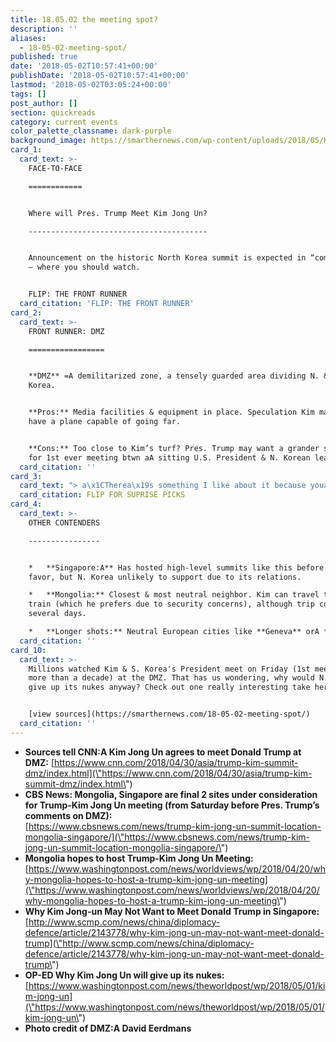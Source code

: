 ```yaml
---
title: 18.05.02 the meeting spot?
description: ''
aliases:
  - 18-05-02-meeting-spot/
published: true
date: '2018-05-02T10:57:41+00:00'
publishDate: '2018-05-02T10:57:41+00:00'
lastmod: '2018-05-02T03:05:24+00:00'
tags: []
post_author: []
section: quickreads
category: current events
color_palette_classname: dark-purple
background_image: https://smarthernews.com/wp-content/uploads/2018/05/Kim_Jong-un_Portrait.jpg
card_1:
  card_text: >-
    FACE-TO-FACE

    ============


    Where will Pres. Trump Meet Kim Jong Un?

    ----------------------------------------


    Announcement on the historic North Korea summit is expected in “coming days”
    – where you should watch.


    FLIP: THE FRONT RUNNER
  card_citation: 'FLIP: THE FRONT RUNNER'
card_2:
  card_text: >-
    FRONT RUNNER: DMZ

    =================


    **DMZ** =A demilitarized zone, a tensely guarded area dividing N. & S.
    Korea.


    **Pros:** Media facilities & equipment in place. Speculation Kim may not
    have a plane capable of going far.


    **Cons:** Too close to Kim’s turf? Pres. Trump may want a grander setting
    for 1st ever meeting btwn aA sitting U.S. President & N. Korean leader.
  card_citation: ''
card_3:
  card_text: "> a\x1CTherea\x19s something I like about it because youa\x19re there, youa\x19re actually there. …if things work out, therea\x19s a great celebration to be had, on the site,A not in a third-party country.a\x1D\n> \n> Pres. Trump on meeting Kim at DMZ (4/30/18)\n\nFLIP FOR SUPRISE PICKS"
  card_citation: FLIP FOR SUPRISE PICKS
card_4:
  card_text: >-
    OTHER CONTENDERS

    ----------------


    *   **Singapore:A** Has hosted high-level summits like this before. U.S. in
    favor, but N. Korea unlikely to support due to its relations.

    *   **Mongolia:** Closest & most neutral neighbor. Kim can travel there via
    train (which he prefers due to security concerns), although trip could take
    several days.

    *   **Longer shots:** Neutral European cities like **Geneva** orA **Oslo.**
  card_citation: ''
card_10:
  card_text: >-
    Millions watched Kim & S. Korea's President meet on Friday (1st meeting in
    more than a decade) at the DMZ. That has us wondering, why would N. Korea
    give up its nukes anyway? Check out one really interesting take here:


    [view sources](https://smarthernews.com/18-05-02-meeting-spot/)
  card_citation: ''
---
```

*   **Sources tell CNN:A Kim Jong Un agrees to meet Donald Trump at DMZ:** [https://www.cnn.com/2018/04/30/asia/trump-kim-summit-dmz/index.html](\"https://www.cnn.com/2018/04/30/asia/trump-kim-summit-dmz/index.html\")
*   **CBS News: Mongolia, Singapore are final 2 sites under consideration for Trump-Kim Jong Un meeting (from Saturday before Pres. Trump’s comments on DMZ):**  
    [https://www.cbsnews.com/news/trump-kim-jong-un-summit-location-mongolia-singapore/](\"https://www.cbsnews.com/news/trump-kim-jong-un-summit-location-mongolia-singapore/\")
*   ****Mongolia hopes to host Trump-Kim Jong Un Meeting:**** [https://www.washingtonpost.com/news/worldviews/wp/2018/04/20/why-mongolia-hopes-to-host-a-trump-kim-jong-un-meeting](\"https://www.washingtonpost.com/news/worldviews/wp/2018/04/20/why-mongolia-hopes-to-host-a-trump-kim-jong-un-meeting\")
*   **Why Kim Jong-un May Not Want to Meet Donald Trump in Singapore:** [http://www.scmp.com/news/china/diplomacy-defence/article/2143778/why-kim-jong-un-may-not-want-meet-donald-trump](\"http://www.scmp.com/news/china/diplomacy-defence/article/2143778/why-kim-jong-un-may-not-want-meet-donald-trump\")
*   ****OP-ED Why Kim Jong Un will give up its nukes:**** [https://www.washingtonpost.com/news/theworldpost/wp/2018/05/01/kim-jong-un](\"https://www.washingtonpost.com/news/theworldpost/wp/2018/05/01/kim-jong-un\")
*   **Photo credit of DMZ:A David Eerdmans**
